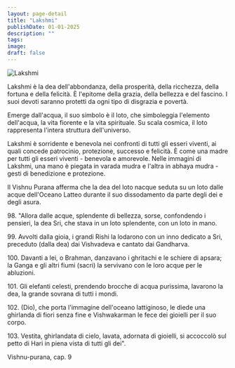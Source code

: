 ```yaml
---
layout: page-detail
title: "Lakshmi"
publishDate: 01-01-2025
description: ""
tags:
image:
draft: false
---
```


![Lakshmi](/upload/iblock/6ec/kodygezw4p17u0fool1nj0azv4wxs9d5.jpg "Lakshmi") 

  
 Lakshmi è la dea dell'abbondanza, della prosperità, della ricchezza, della fortuna e della felicità. È l'epitome della grazia, della bellezza e del fascino. I suoi devoti saranno protetti da ogni tipo di disgrazia e povertà.

  
 Emerge dall'acqua, il suo simbolo è il loto, che simboleggia l'elemento dell'acqua, la vita fiorente e la vita spirituale. Su scala cosmica, il loto rappresenta l'intera struttura dell'universo.

  
 Lakshmi è sorridente e benevola nei confronti di tutti gli esseri viventi, ai quali concede patrocinio, protezione, successo e felicità. È come una madre per tutti gli esseri viventi - benevola e amorevole. Nelle immagini di Lakshmi, una mano è piegata in varada mudra e l'altra in abhaya mudra - gesti di benedizione e protezione.

  
 Il Vishnu Purana afferma che la dea del loto nacque seduta su un loto dalle acque dell'Oceano Latteo durante il suo dissodamento da parte degli dei e degli asura.

  
 98\. "Allora dalle acque, splendente di bellezza, sorse, confondendo i pensieri, la dea Sri, che stava in un loto splendente, con un loto in mano.

 99\. Avvolti dalla gioia, i grandi Rishi la lodarono con un inno dedicato a Sri, preceduto (dalla dea) dai Vishvadeva e cantato dai Gandharva.

 100\. Davanti a lei, o Brahman, danzavano i ghritachi e le schiere di apsara; la Ganga e gli altri fiumi (sacri) la servivano con le loro acque per le abluzioni.

 101\. Gli elefanti celesti, prendendo brocche di acqua purissima, lavarono la dea, la grande sovrana di tutti i mondi.

 102\. (Dio), che porta l'immagine dell'oceano lattiginoso, le diede una ghirlanda di fiori senza fine e Vishwakarman le fece dei gioielli per il suo corpo.

 103\. Vestita, ghirlandata di cielo, lavata, adornata di gioielli, si accoccolò sul petto di Hari in piena vista di tutti gli dei".

 Vishnu-purana, cap. 9
  
  
